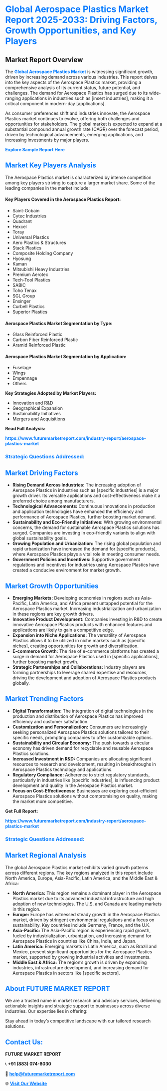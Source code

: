 <h1 style="color: #007BFF;">Global Aerospace Plastics Market Report 2025-2033: Driving Factors, Growth Opportunities, and Key Players</h1>

<section id="overview">
<h2>Market Report Overview</h2>
<p>The <a href="https://www.futuremarketreport.com/industry-report/aerospace-plastics-market" style="color: #007BFF; text-decoration: none;"><strong>Global Aerospace Plastics Market</strong></a> is witnessing significant growth, driven by increasing demand across various industries. This report delves into the key aspects of the Aerospace Plastics market, providing a comprehensive analysis of its current status, future potential, and challenges. The demand for Aerospace Plastics has surged due to its wide-ranging applications in industries such as [insert industries], making it a critical component in modern-day [applications].</p>
<p>As consumer preferences shift and industries innovate, the Aerospace Plastics market continues to evolve, offering both challenges and opportunities for stakeholders. The global market is expected to expand at a substantial compound annual growth rate (CAGR) over the forecast period, driven by technological advancements, emerging applications, and increasing investments by major players.</p>
</section>

<section id="overview">
<p><a href="https://www.futuremarketreport.com/request-sample/reportId=105652" style="color: #007BFF; text-decoration: none;"><strong>Explore Sample Report Here</strong></a></p>
</section>

<section id="key-players">
<h2 style="color: #007BFF;">Market Key Players Analysis</h2>
<p>The Aerospace Plastics market is characterized by intense competition among key players striving to capture a larger market share. Some of the leading companies in the market include:</p>
<h4>Key Players Covered in the Aerospace Plastics Report:</h4>
<ul><li>Saint-Gobain</li><li>Cytec Industries</li><li>Quadrant</li><li>Hexcel</li><li>Toray</li><li>Universal Plastics</li><li>Aero Plastics &amp; Structures</li><li>Stack Plastics</li><li>Composite Holding Company</li><li>Hyosung</li><li>Kaman</li><li>Mitsubishi Heavy Industries</li><li>Premium Aerotec</li><li>Tech-Tool Plastics</li><li>SABIC</li><li>Toho Tenax</li><li>SGL Group</li><li>Ensinger</li><li>Curbell Plastics</li><li>Superior Plastics</li></ul>
<h4>Aerospace Plastics Market Segmentation by Type:</h4>
<ul><li>Glass Reinforced Plastic</li><li>Carbon Fiber Reinforced Plastic</li><li>Aramid Reinforced Plastic</li></ul>

<h4>Aerospace Plastics Market Segmentation by Application:</h4>
<ul><li>Fuselage</li><li>Wings</li><li>Empennage</li><li>Others</li></ul>
<p><strong>Key Strategies Adopted by Market Players:</strong></p>
<ul>
<li>Innovation and R&D</li>
<li>Geographical Expansion</li>
<li>Sustainability Initiatives</li>
<li>Mergers and Acquisitions</li>
</ul>
</section>

<section>
<p><strong>Read Full Analysis: </strong></p><a href="https://www.futuremarketreport.com/industry-report/aerospace-plastics-market" style="color: #007BFF; text-decoration: none;"><strong>https://www.futuremarketreport.com/industry-report/aerospace-plastics-market</strong></a>
<h3 style="color: #007BFF;">Strategic Questions Addressed:</h3>
</section>

<section id="driving-factors">
<h2 style="color: #007BFF;">Market Driving Factors</h2>
<ul>
<li><strong>Rising Demand Across Industries:</strong> The increasing adoption of Aerospace Plastics in industries such as [specific industries] is a major growth driver. Its versatile applications and cost-effectiveness make it a preferred choice among manufacturers.</li>
<li><strong>Technological Advancements:</strong> Continuous innovations in production and application technologies have enhanced the efficiency and performance of Aerospace Plastics, further boosting market demand.</li>
<li><strong>Sustainability and Eco-Friendly Initiatives:</strong> With growing environmental concerns, the demand for sustainable Aerospace Plastics solutions has surged. Companies are investing in eco-friendly variants to align with global sustainability goals.</li>
<li><strong>Growing Population and Urbanization:</strong> The rising global population and rapid urbanization have increased the demand for [specific products], where Aerospace Plastics plays a vital role in meeting consumer needs.</li>
<li><strong>Government Policies and Incentives:</strong> Supportive government regulations and incentives for industries using Aerospace Plastics have created a conducive environment for market growth.</li>
</ul>
</section>

<section id="growth-opportunities">
<h2 style="color: #007BFF;">Market Growth Opportunities</h2>
<ul>
<li><strong>Emerging Markets:</strong> Developing economies in regions such as Asia-Pacific, Latin America, and Africa present untapped potential for the Aerospace Plastics market. Increasing industrialization and urbanization in these regions are key growth drivers.</li>
<li><strong>Innovative Product Development:</strong> Companies investing in R&D to create innovative Aerospace Plastics products with enhanced features and applications are likely to gain a competitive edge.</li>
<li><strong>Expansion into Niche Applications:</strong> The versatility of Aerospace Plastics allows it to be utilized in niche markets such as [specific niches], creating opportunities for growth and diversification.</li>
<li><strong>E-commerce Growth:</strong> The rise of e-commerce platforms has created a surge in demand for Aerospace Plastics used in [specific applications], further boosting market growth.</li>
<li><strong>Strategic Partnerships and Collaborations:</strong> Industry players are forming partnerships to leverage shared expertise and resources, driving the development and adoption of Aerospace Plastics products globally.</li>
</ul>
</section>

<section id="trending-factors">
<h2 style="color: #007BFF;">Market Trending Factors</h2>
<ul>
<li><strong>Digital Transformation:</strong> The integration of digital technologies in the production and distribution of Aerospace Plastics has improved efficiency and customer satisfaction.</li>
<li><strong>Customization and Personalization:</strong> Consumers are increasingly seeking personalized Aerospace Plastics solutions tailored to their specific needs, prompting companies to offer customizable options.</li>
<li><strong>Sustainability and Circular Economy:</strong> The push towards a circular economy has driven demand for recyclable and reusable Aerospace Plastics solutions.</li>
<li><strong>Increased Investment in R&D:</strong> Companies are allocating significant resources to research and development, resulting in breakthroughs in Aerospace Plastics technology and applications.</li>
<li><strong>Regulatory Compliance:</strong> Adherence to strict regulatory standards, particularly in industries like [specific industries], is influencing product development and quality in the Aerospace Plastics market.</li>
<li><strong>Focus on Cost-Effectiveness:</strong> Businesses are exploring cost-efficient Aerospace Plastics solutions without compromising on quality, making the market more competitive.</li>
</ul>
</section>

<section>
<p><strong>Get Full Report: </strong></p><a href="https://www.futuremarketreport.com/industry-report/aerospace-plastics-market" style="color: #007BFF; text-decoration: none;"><strong>https://www.futuremarketreport.com/industry-report/aerospace-plastics-market</strong></a>
<h3 style="color: #007BFF;">Strategic Questions Addressed:</h3>
</section>


<section id="regional-analysis">
<h2 style="color: #007BFF;">Market Regional Analysis</h2>
<p>The global Aerospace Plastics market exhibits varied growth patterns across different regions. The key regions analyzed in this report include North America, Europe, Asia-Pacific, Latin America, and the Middle East & Africa:</p>
<ul>
<li><strong>North America:</strong> This region remains a dominant player in the Aerospace Plastics market due to its advanced industrial infrastructure and high adoption of new technologies. The U.S. and Canada are leading markets in this region.</li>
<li><strong>Europe:</strong> Europe has witnessed steady growth in the Aerospace Plastics market, driven by stringent environmental regulations and a focus on sustainability. Key countries include Germany, France, and the U.K.</li>
<li><strong>Asia-Pacific:</strong> The Asia-Pacific region is experiencing rapid growth, fueled by industrialization, urbanization, and increasing demand for Aerospace Plastics in countries like China, India, and Japan.</li>
<li><strong>Latin America:</strong> Emerging markets in Latin America, such as Brazil and Mexico, present significant opportunities for the Aerospace Plastics market, supported by growing industrial activities and investments.</li>
<li><strong>Middle East & Africa:</strong> The region’s growth is driven by expanding industries, infrastructure development, and increasing demand for Aerospace Plastics in sectors like [specific sectors].</li>
</ul>
</section>

<footer>
<h2 style="color: #007BFF;">About FUTURE MARKET REPORT</h2>
<p>We are a trusted name in market research and advisory services, delivering actionable insights and strategic support to businesses across diverse industries. Our expertise lies in offering:</p>

<p>Stay ahead in today’s competitive landscape with our tailored research solutions.</p>

<h2 style="color: #007BFF;">Contact Us:</h2>
<p><strong>FUTURE MARKET REPORT</strong></p>
<p>📞 <strong>+91 (883) 074-8030</strong></p>
<p>📧 <strong><a href="mailto:help@futuremarketreport.com" style="color: #007BFF;">help@futuremarketreport.com</a></strong></p>
<p>🌐 <strong><a href="https://www.futuremarketreport.com/" style="color: #007BFF;">Visit Our Website</a></strong></p>
</footer>